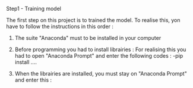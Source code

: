 Step1 - Training model

The first step on this project is to trained the model. To realise this, yon have to follow the instructions in this order :

1) The suite "Anaconda" must to be installed in your computer
2) Before programming you had to install librairies :
For realising this you had to open "Anaconda Prompt" and enter the following codes :
-pip install ....




3) When the librairies are installed, you must stay on  "Anaconda Prompt" and enter this :



